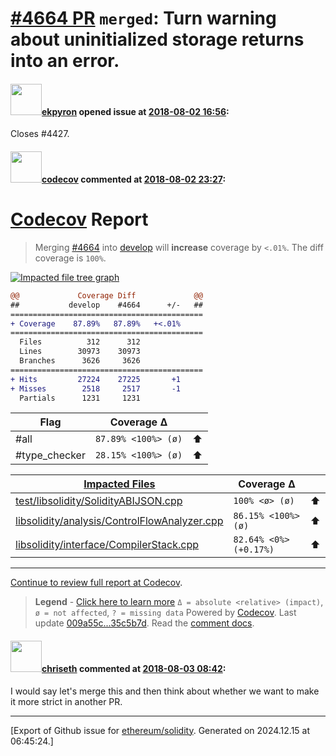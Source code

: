 # [\#4664 PR](https://github.com/ethereum/solidity/pull/4664) `merged`: Turn warning about uninitialized storage returns into an error.

#### <img src="https://avatars.githubusercontent.com/u/1347491?v=4" width="50">[ekpyron](https://github.com/ekpyron) opened issue at [2018-08-02 16:56](https://github.com/ethereum/solidity/pull/4664):

Closes #4427.

#### <img src="https://avatars.githubusercontent.com/in/254?v=4" width="50">[codecov](https://github.com/apps/codecov) commented at [2018-08-02 23:27](https://github.com/ethereum/solidity/pull/4664#issuecomment-410098615):

# [Codecov](https://codecov.io/gh/ethereum/solidity/pull/4664?src=pr&el=h1) Report
> Merging [#4664](https://codecov.io/gh/ethereum/solidity/pull/4664?src=pr&el=desc) into [develop](https://codecov.io/gh/ethereum/solidity/commit/009a55c82d22f08fd207739d7b8aeff215fb7c03?src=pr&el=desc) will **increase** coverage by `<.01%`.
> The diff coverage is `100%`.

[![Impacted file tree graph](https://codecov.io/gh/ethereum/solidity/pull/4664/graphs/tree.svg?token=87PGzVEwU0&src=pr&height=150&width=650)](https://codecov.io/gh/ethereum/solidity/pull/4664?src=pr&el=tree)

```diff
@@             Coverage Diff             @@
##           develop    #4664      +/-   ##
===========================================
+ Coverage    87.89%   87.89%   +<.01%     
===========================================
  Files          312      312              
  Lines        30973    30973              
  Branches      3626     3626              
===========================================
+ Hits         27224    27225       +1     
+ Misses        2518     2517       -1     
  Partials      1231     1231
```

| Flag | Coverage Δ | |
|---|---|---|
| #all | `87.89% <100%> (ø)` | :arrow_up: |
| #type_checker | `28.15% <100%> (ø)` | :arrow_up: |

| [Impacted Files](https://codecov.io/gh/ethereum/solidity/pull/4664?src=pr&el=tree) | Coverage Δ | |
|---|---|---|
| [test/libsolidity/SolidityABIJSON.cpp](https://codecov.io/gh/ethereum/solidity/pull/4664/diff?src=pr&el=tree#diff-dGVzdC9saWJzb2xpZGl0eS9Tb2xpZGl0eUFCSUpTT04uY3Bw) | `100% <ø> (ø)` | :arrow_up: |
| [libsolidity/analysis/ControlFlowAnalyzer.cpp](https://codecov.io/gh/ethereum/solidity/pull/4664/diff?src=pr&el=tree#diff-bGlic29saWRpdHkvYW5hbHlzaXMvQ29udHJvbEZsb3dBbmFseXplci5jcHA=) | `86.15% <100%> (ø)` | :arrow_up: |
| [libsolidity/interface/CompilerStack.cpp](https://codecov.io/gh/ethereum/solidity/pull/4664/diff?src=pr&el=tree#diff-bGlic29saWRpdHkvaW50ZXJmYWNlL0NvbXBpbGVyU3RhY2suY3Bw) | `82.64% <0%> (+0.17%)` | :arrow_up: |

------

[Continue to review full report at Codecov](https://codecov.io/gh/ethereum/solidity/pull/4664?src=pr&el=continue).
> **Legend** - [Click here to learn more](https://docs.codecov.io/docs/codecov-delta)
> `Δ = absolute <relative> (impact)`, `ø = not affected`, `? = missing data`
> Powered by [Codecov](https://codecov.io/gh/ethereum/solidity/pull/4664?src=pr&el=footer). Last update [009a55c...35c5b7d](https://codecov.io/gh/ethereum/solidity/pull/4664?src=pr&el=lastupdated). Read the [comment docs](https://docs.codecov.io/docs/pull-request-comments).

#### <img src="https://avatars.githubusercontent.com/u/9073706?v=4" width="50">[chriseth](https://github.com/chriseth) commented at [2018-08-03 08:42](https://github.com/ethereum/solidity/pull/4664#issuecomment-410187354):

I would say let's merge this and then think about whether we want to make it more strict in another PR.


-------------------------------------------------------------------------------



[Export of Github issue for [ethereum/solidity](https://github.com/ethereum/solidity). Generated on 2024.12.15 at 06:45:24.]
